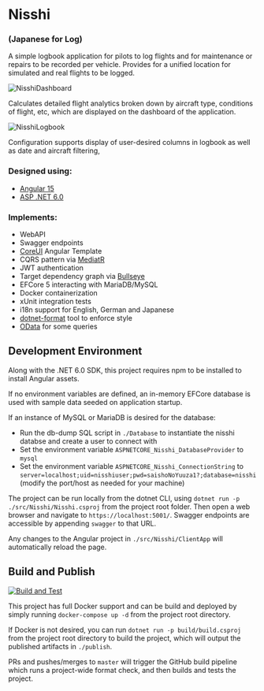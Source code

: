 # Nisshi
### (Japanese for Log)

A simple logbook application for pilots to log flights and for maintenance or repairs to be recorded per vehicle. Provides for a unified location for simulated and real flights to be logged.

![NisshiDashboard](https://user-images.githubusercontent.com/15899769/212988266-8a0f240b-ef8d-42da-84ef-5a2010992062.png)

Calculates detailed flight analytics broken down by aircraft type, conditions of flight, etc, which are displayed on the dashboard of the application.

![NisshiLogbook](https://user-images.githubusercontent.com/15899769/212988377-31a902a0-3f42-4662-9886-2ba6d21944ad.png)

Configuration supports display of user-desired columns in logbook as well as date and aircraft filtering,

### Designed using:
- [Angular 15](https://github.com/angular/angular) 
- [ASP .NET 6.0](https://github.com/dotnet/aspnetcore)

### Implements:
- WebAPI
- Swagger endpoints
- [CoreUI](https://github.com/coreui/coreui-free-bootstrap-admin-template) Angular Template
- CQRS pattern via [MediatR](https://github.com/jbogard/MediatR)
- JWT authentication 
- Target dependency graph via [Bullseye](https://github.com/adamralph/bullseye)
- EFCore 5 interacting with MariaDB/MySQL
- Docker containerization
- xUnit integration tests
- i18n support for English, German and Japanese
- [dotnet-format](https://github.com/dotnet/format) tool to enforce style
- [OData](https://github.com/OData/AspNetCoreOData) for some queries

## Development Environment

Along with the .NET 6.0 SDK, this project requires npm to be installed to install Angular assets.

If no environment variables are defined, an in-memory EFCore database is used with sample data seeded on application startup.

If an instance of MySQL or MariaDB is desired for the database:
 - Run the db-dump SQL script in `./Database` to instantiate the nisshi databse and create a user to connect with
 - Set the environment variable `ASPNETCORE_Nisshi_DatabaseProvider` to `mysql`
 - Set the environment variable `ASPNETCORE_Nisshi_ConnectionString` to `server=localhost;uid=nisshiuser;pwd=saishoNoYuuza1?;database=nisshi` (modify the port/host as needed for your machine)

The project can be run locally from the dotnet CLI, using `dotnet run -p ./src/Nisshi/Nisshi.csproj` from the project root folder. Then open a web browser and navigate to `https://localhost:5001/`. Swagger endpoints are accessible by appending `swagger` to that URL.

Any changes to the Angular project in `./src/Nisshi/ClientApp` will automatically reload the page.

## Build and Publish

[![Build and Test](https://github.com/chris-ali/nisshi/actions/workflows/buildAndTest.yml/badge.svg)](https://github.com/chris-ali/nisshi/actions/workflows/buildAndTest.yml)

This project has full Docker support and can be build and deployed by simply running `docker-compose up -d` from the project root directory. 

If Docker is not desired, you can run `dotnet run -p build/build.csproj` from the project root directory to build the project, which will output the published artifacts in `./publish`.

PRs and pushes/merges to `master` will trigger the GitHub build pipeline which runs a project-wide format check, and then builds and tests the project.
